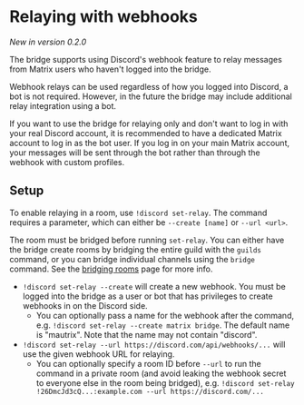 # Relaying with webhooks
_New in version 0.2.0_

The bridge supports using Discord's webhook feature to relay messages from
Matrix users who haven't logged into the bridge.

Webhook relays can be used regardless of how you logged into Discord, a bot is
not required. However, in the future the bridge may include additional relay
integration using a bot.

If you want to use the bridge for relaying only and don't want to log in with
your real Discord account, it is recommended to have a dedicated Matrix account
to log in as the bot user. If you log in on your main Matrix account, your
messages will be sent through the bot rather than through the webhook with
custom profiles.

## Setup
To enable relaying in a room, use `!discord set-relay`. The command requires a
parameter, which can either be `--create [name]` or `--url <url>`.

The room must be bridged before running `set-relay`. You can either have the
bridge create rooms by bridging the entire guild with the `guilds` command, or
you can bridge individual channels using the `bridge` command. See the [bridging
rooms](./bridging-rooms.md) page for more info.

* `!discord set-relay --create` will create a new webhook. You must be logged
  into the bridge as a user or bot that has privileges to create webhooks in
  on the Discord side.
  * You can optionally pass a name for the webhook after the command,
    e.g. `!discord set-relay --create matrix bridge`.
    The default name is "mautrix". Note that the name may not contain "discord".
* `!discord set-relay --url https://discord.com/api/webhooks/...` will use the
  given webhook URL for relaying.
  * You can optionally specify a room ID before `--url` to run the command in
    a private room (and avoid leaking the webhook secret to everyone else in
    the room being bridged), e.g.
    `!discord set-relay !26DmcJd3cQ...:example.com --url https://discord.com/...`
